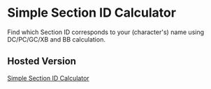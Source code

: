 # Simple Section ID Calculator
Find which Section ID corresponds to your (character's) name using DC/PC/GC/XB and BB calculation.

## Hosted Version
[Simple Section ID Calculator](https://eleriaqueen.github.io/pso-simple-section-id-calculator/)
